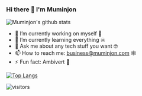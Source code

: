 ### Hi there 👋 I'm Muminjon

![Muminjon's github stats](https://github-readme-stats.vercel.app/api?username=MuminjonGuru&show_icons=true&theme=cobalt)

- 🔭 I’m currently working on myself 🤖
- 🌱 I’m currently learning everything ☠
- 💬 Ask me about any tech stuff you want 🤓
- 📫 How to reach me: business@muminjon.com 🕸
- ⚡ Fun fact: Ambivert 👀

[![Top Langs](https://github-readme-stats.vercel.app/api/top-langs/?username=MuminjonGuru&layout=compact)](https://github.com/muminjonguru/github-readme-stats)

![visitors](https://visitor-badge.glitch.me/badge?page_id=MuminjonGuru.id)
